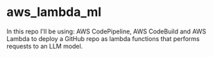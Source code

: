 # aws_lambda_ml
In this repo I'll be using: AWS CodePipeline, AWS CodeBuild and AWS Lambda to deploy a GitHub repo as lambda functions that performs requests to an LLM model.
